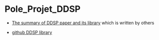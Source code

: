 # Pole_Projet_DDSP
 
* [The summary of DDSP paper and its library](https://www.cmwonderland.com/blog/2020/03/01/ddsp_sum/) which is written by others

* [github DDSP library](https://github.com/magenta/ddsp)
